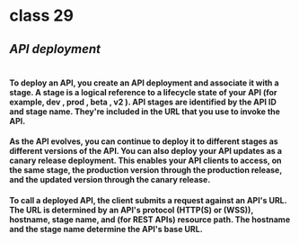 # class 29
## _API deployment_
#
#### To deploy an API, you create an API deployment and associate it with a stage. A stage is a logical reference to a lifecycle state of your API (for example, dev , prod , beta , v2 ). API stages are identified by the API ID and stage name. They're included in the URL that you use to invoke the API.

#### As the API evolves, you can continue to deploy it to different stages as different versions of the API. You can also deploy your API updates as a canary release deployment. This enables your API clients to access, on the same stage, the production version through the production release, and the updated version through the canary release.

#### To call a deployed API, the client submits a request against an API's URL. The URL is determined by an API's protocol (HTTP(S) or (WSS)), hostname, stage name, and (for REST APIs) resource path. The hostname and the stage name determine the API's base URL.